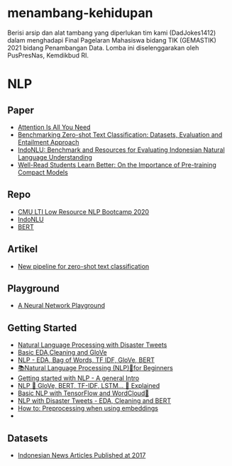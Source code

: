 # menambang-kehidupan
Berisi arsip dan alat tambang yang diperlukan tim kami (DadJokes1412) dalam menghadapi Final Pagelaran Mahasiswa bidang TIK (GEMASTIK) 2021 bidang Penambangan Data. Lomba ini diselenggarakan oleh PusPresNas, Kemdikbud RI.

# NLP
## Paper
- [Attention Is All You Need](https://arxiv.org/abs/1706.03762) 
- [Benchmarking Zero-shot Text Classification: Datasets, Evaluation and Entailment Approach](https://arxiv.org/abs/1909.00161)
- [IndoNLU: Benchmark and Resources for Evaluating Indonesian Natural Language Understanding](https://arxiv.org/abs/2009.05387)
- [Well-Read Students Learn Better: On the Importance of Pre-training Compact Models](https://arxiv.org/abs/1908.08962)


## Repo
- [CMU LTI Low Resource NLP Bootcamp 2020](https://github.com/neubig/lowresource-nlp-bootcamp-2020)
- [IndoNLU](https://github.com/indobenchmark/indonlu)
- [BERT](https://github.com/google-research/bert)

## Artikel
- [New pipeline for zero-shot text classification](https://discuss.huggingface.co/t/new-pipeline-for-zero-shot-text-classification/681)

## Playground
- [A Neural Network Playground](http://playground.tensorflow.org/)

## Getting Started
- [Natural Language Processing with Disaster Tweets](https://www.kaggle.com/c/nlp-getting-started/code?competitionId=17777&sortBy=voteCount)
- [Basic EDA,Cleaning and GloVe](https://www.kaggle.com/shahules/basic-eda-cleaning-and-glove)
- [NLP - EDA, Bag of Words, TF IDF, GloVe, BERT](https://www.kaggle.com/vbmokin/nlp-eda-bag-of-words-tf-idf-glove-bert)
- [📚Natural Language Processing (NLP)🧾for Beginners](https://www.kaggle.com/faressayah/natural-language-processing-nlp-for-beginners)
- [Getting started with NLP - A general Intro](https://www.kaggle.com/parulpandey/getting-started-with-nlp-a-general-intro)
- [NLP 📝 GloVe, BERT, TF-IDF, LSTM... 📝 Explained](https://www.kaggle.com/andreshg/nlp-glove-bert-tf-idf-lstm-explained)
- [Basic NLP with TensorFlow and WordCloud📄](https://www.kaggle.com/marcovasquez/basic-nlp-with-tensorflow-and-wordcloud)
- [NLP with Disaster Tweets - EDA, Cleaning and BERT](https://www.kaggle.com/gunesevitan/nlp-with-disaster-tweets-eda-cleaning-and-bert/notebook?select=tokenization.py)
- [How to: Preprocessing when using embeddings](https://www.kaggle.com/christofhenkel/how-to-preprocessing-when-using-embeddings)
-

## Datasets
- [Indonesian News Articles Published at 2017](https://www.kaggle.com/aashari/indonesian-news-articles-published-at-2017)
